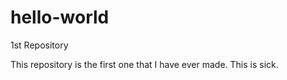 # hello-world
1st Repository

This repository is the first one that I have ever made. This is sick.
